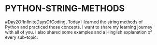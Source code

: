 # PYTHON-STRING-METHODS
#Day2OfInfiniteDaysOfCoding,  Today I learned the string methods of Python and practiced those concepts. I want to share my learning journey with all of you. I also shared some examples and a Hinglish explanation of every sub-topic.
